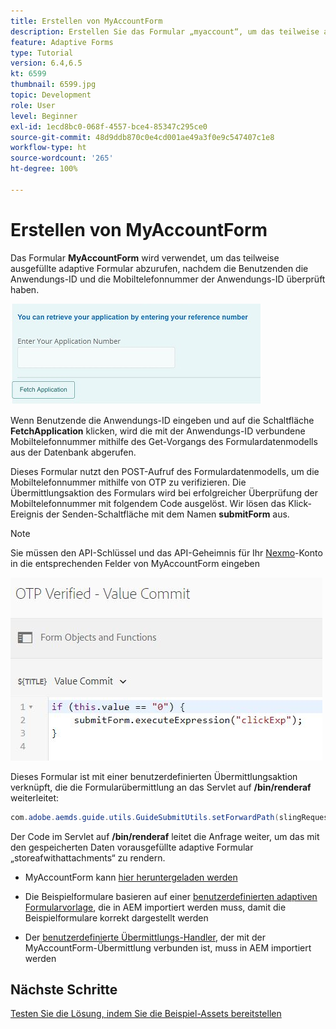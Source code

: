 ```yaml
---
title: Erstellen von MyAccountForm
description: Erstellen Sie das Formular „myaccount“, um das teilweise ausgefüllte Formular bei erfolgreicher Überprüfung der Anwendungs-ID und Telefonnummer abzurufen.
feature: Adaptive Forms
type: Tutorial
version: 6.4,6.5
kt: 6599
thumbnail: 6599.jpg
topic: Development
role: User
level: Beginner
exl-id: 1ecd8bc0-068f-4557-bce4-85347c295ce0
source-git-commit: 48d9ddb870c0e4cd001ae49a3f0e9c547407c1e8
workflow-type: ht
source-wordcount: '265'
ht-degree: 100%

---
```


# Erstellen von MyAccountForm

Das Formular **MyAccountForm** wird verwendet, um das teilweise ausgefüllte adaptive Formular abzurufen, nachdem die Benutzenden die Anwendungs-ID und die Mobiltelefonnummer der Anwendungs-ID überprüft haben.

![Mein Kontoformular](assets/6599.JPG)

Wenn Benutzende die Anwendungs-ID eingeben und auf die Schaltfläche **FetchApplication** klicken, wird die mit der Anwendungs-ID verbundene Mobiltelefonnummer mithilfe des Get-Vorgangs des Formulardatenmodells aus der Datenbank abgerufen.

Dieses Formular nutzt den POST-Aufruf des Formulardatenmodells, um die Mobiltelefonnummer mithilfe von OTP zu verifizieren. Die Übermittlungsaktion des Formulars wird bei erfolgreicher Überprüfung der Mobiltelefonnummer mit folgendem Code ausgelöst. Wir lösen das Klick-Ereignis der Senden-Schaltfläche mit dem Namen **submitForm** aus.

>[!NOTE]
> Sie müssen den API-Schlüssel und das API-Geheimnis für Ihr [Nexmo](https://dashboard.nexmo.com/)-Konto in die entsprechenden Felder von MyAccountForm eingeben

![trigger-submit](assets/trigger-submit.JPG)



Dieses Formular ist mit einer benutzerdefinierten Übermittlungsaktion verknüpft, die die Formularübermittlung an das Servlet auf **/bin/renderaf** weiterleitet:

```java
com.adobe.aemds.guide.utils.GuideSubmitUtils.setForwardPath(slingRequest,"/bin/renderaf",null,null);
```

Der Code im Servlet auf **/bin/renderaf** leitet die Anfrage weiter, um das mit den gespeicherten Daten vorausgefüllte adaptive Formular „storeafwithattachments“ zu rendern.


* MyAccountForm kann [hier heruntergeladen werden](assets/my-account-form.zip)

* Die Beispielformulare basieren auf einer [benutzerdefinierten adaptiven Formularvorlage](assets/custom-template-with-page-component.zip), die in AEM importiert werden muss, damit die Beispielformulare korrekt dargestellt werden

* Der [benutzerdefinierte Übermittlungs-Handler](assets/custom-submit-my-account-form.zip), der mit der MyAccountForm-Übermittlung verbunden ist, muss in AEM importiert werden

## Nächste Schritte

[Testen Sie die Lösung, indem Sie die Beispiel-Assets bereitstellen](./deploy-this-sample.md)
